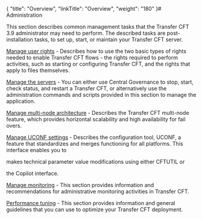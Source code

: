 {
    "title": "Overview",
    "linkTitle": "Overview",
    "weight": "180"
}# Administration



This section describes common management tasks that the <span>Transfer CFT</span> <span>3.9</span> administrator may need to perform. The described tasks are post-installation tasks, to set up, start, or maintain your <span>Transfer CFT</span> server.



[Manage user rights](rights/user_rights_overview.htm) - Describes how to use the two basic types of rights needed to enable <span>Transfer CFT</span> flows - the rights required to perform activities, such as starting or configuring Transfer CFT, and the rights that apply to files themselves.



[Manage the servers](start_stop_cft.htm) - You can either use Central Governance to stop, start, check status, and restart a Transfer CFT, or alternatively use the administration commands and scripts provided in this section to manage the application.



[Manage multi-node architecture](../multi_node/about_multinode.htm) - Describes the <span>Transfer CFT</span> multi-node feature, which provides horizontal scalability and high availability for fail overs.



[Manage UCONF settings](../uconf/UCONF.htm) - Describes the configuration tool, UCONF, a feature that standardizes and merges functioning for all platforms. This interface enables you to

makes technical parameter value modifications using either CFTUTIL or

the Copilot interface.



[Manage monitoring](admin_monitoring_intro.htm) - This section provides information and recommendations for administrative monitoring activities in <span>Transfer CFT</span>.



[Performance tuning](performance_tuning/intro_performance_tuning.htm) - This section provides information and general guidelines that you can use to optimize your <span>Transfer CFT</span> deployment.

